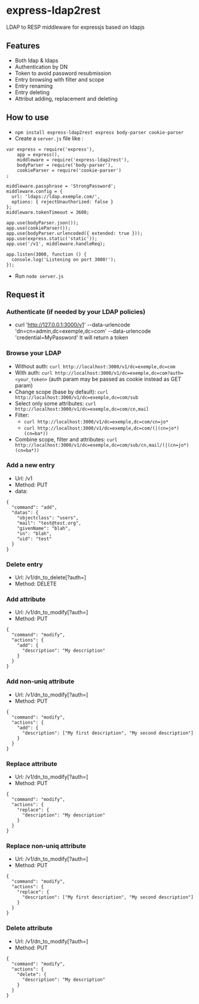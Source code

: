 # express-ldap2rest
LDAP to RESP middleware for expressjs based on ldapjs

## Features
- Both ldap & ldaps
- Authentication by DN
- Token to avoid password resubmission
- Entry browsing with filter and scope
- Entry renaming
- Entry deleting
- Attribut adding, replacement and deleting

## How to use
- `npm install express-ldap2rest express body-parser cookie-parser`
- Create a `server.js` file like :
```
var express = require('express'),
	app = express(),
	middleware = require('express-ldap2rest'),
	bodyParser = require('body-parser'),
	cookieParser = require('cookie-parser')
;

middleware.passphrase = 'StrongPassword';
middleware.config = {
  url: 'ldaps://ldap.exemple.com/',
  options: { rejectUnauthorized: false }
};
middleware.tokenTimeout = 3600;

app.use(bodyParser.json());
app.use(cookieParser());
app.use(bodyParser.urlencoded({ extended: true }));
app.use(express.static('static'));
app.use('/v1', middleware.handleReq);

app.listen(3000, function () {
  console.log('Listening on port 3000!');
});

```
- Run `node server.js`

## Request it

### Authenticate (if needed by your LDAP policies)
- curl 'http://127.0.0.1:3000/v1' --data-urlencode 'dn=cn=admin,dc=exemple,dc=com' --data-urlencode 'credential=MyPassword'
It will return a token

### Browse your LDAP
- Without auth: `curl http://localhost:3000/v1/dc=exemple,dc=com`
- With auth: `curl http://localhost:3000/v1/dc=exemple,dc=com?auth=<your_token>` (auth param may be passed as cookie instead as GET param)
- Change scope (base by default): `curl http://localhost:3000/v1/dc=exemple,dc=com/sub`
- Select only some attributes: `curl http://localhost:3000/v1/dc=exemple,dc=com/cn,mail`
- Filter: 
	- `curl http://localhost:3000/v1/dc=exemple,dc=com/cn=jo*`
	- `curl http://localhost:3000/v1/dc=exemple,dc=com/(|(cn=jo*)(cn=ba*))`
- Combine scope, filter and attributes: `curl http://localhost:3000/v1/dc=exemple,dc=com/sub/cn,mail/(|(cn=jo*)(cn=ba*))`

### Add a new entry
- Url: /v1
- Method: PUT
- data:
```
{
  "command": "add",
  "datas": {
   	"objectclass": "users",
    "mail": "test@test.org",
    "givenName": "blah",
    "sn": "blah",
    "uid": "test"
  }
}
```

### Delete entry
- Url: /v1/dn_to_delete[?auth=<token>]
- Method: DELETE

### Add attribute
- Url: /v1/dn_to_modify[?auth=<token>]
- Method: PUT
```
{
  "command": "modify",
  "actions": {
    "add": {
      "description": "My description"
    }
  }
}
```

### Add non-uniq attribute
- Url: /v1/dn_to_modify[?auth=<token>]
- Method: PUT
```
{
  "command": "modify",
  "actions": {
    "add": {
      "description": ["My first description", "My second description"]
    }
  }
}
```

### Replace attribute
- Url: /v1/dn_to_modify[?auth=<token>]
- Method: PUT
```
{
  "command": "modify",
  "actions": {
    "replace": {
      "description": "My description"
    }
  }
}
```

### Replace non-uniq attribute
- Url: /v1/dn_to_modify[?auth=<token>]
- Method: PUT
```
{
  "command": "modify",
  "actions": {
    "replace": {
      "description": ["My first description", "My second description"]
    }
  }
}
```

### Delete attribute
- Url: /v1/dn_to_modify[?auth=<token>]
- Method: PUT
```
{
  "command": "modify",
  "actions": {
    "delete": {
      "description": "My description"
    }
  }
}
```
